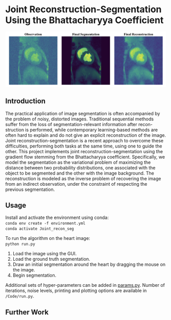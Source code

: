 # Joint Reconstruction-Segmentation Using the Bhattacharyya Coefficient
![Segmentation and reconstruction of a noisy heart image](/Results/github_image.png)
## Introduction
The practical application of image segmentation is often accompanied by the problem of noisy, distorted
images. Traditional sequential methods suffer from the loss of segmentation-relevant information after recon-
struction is performed, while contemporary learning-based methods are often hard to explain and do not give
an explicit reconstruction of the image. Joint reconstruction-segmentation is a recent approach to overcome these difficulties, performing both tasks at the same time, using one to guide the other. This project implements joint reconstruction-segmentation using the gradient flow stemming from the Bhattacharyya coefficient. Specifically, we model the segmentation as the variational problem of maximizing the distance between two probability distributions, one associated with the object to be segmented and the other with the image background. The reconstruction is modeled as the inverse problem of recovering the image from an indirect observation, under the constraint of respecting the previous segmentation.

## Usage

Install and activate the environment using conda: <br>
`conda env create -f environment.yml` <br>
`conda activate Joint_recon_seg`

To run the algorithm on the heart image: <br>
`python run.py` <br>
1. Load the image using the GUI.
1. Load the ground truth segmentation.
1. Draw an initial segmentation around the heart by dragging the mouse on the image.
1. Begin segmentation.

Additional sets of hyper-parameters can be added in [params.py](https://github.com/Mudhdhoo/Caltech-SURF-2023/blob/master/Code/params.py). Number of iterations, noise levels, printing and plotting options are available in `/Code/run.py`.

## Further Work